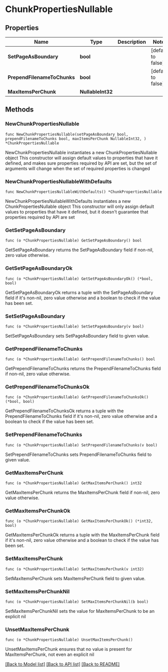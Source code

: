 # ChunkPropertiesNullable

## Properties

Name | Type | Description | Notes
------------ | ------------- | ------------- | -------------
**SetPageAsBoundary** | **bool** |  | [default to false]
**PrependFilenameToChunks** | **bool** |  | [default to false]
**MaxItemsPerChunk** | **NullableInt32** |  | 

## Methods

### NewChunkPropertiesNullable

`func NewChunkPropertiesNullable(setPageAsBoundary bool, prependFilenameToChunks bool, maxItemsPerChunk NullableInt32, ) *ChunkPropertiesNullable`

NewChunkPropertiesNullable instantiates a new ChunkPropertiesNullable object
This constructor will assign default values to properties that have it defined,
and makes sure properties required by API are set, but the set of arguments
will change when the set of required properties is changed

### NewChunkPropertiesNullableWithDefaults

`func NewChunkPropertiesNullableWithDefaults() *ChunkPropertiesNullable`

NewChunkPropertiesNullableWithDefaults instantiates a new ChunkPropertiesNullable object
This constructor will only assign default values to properties that have it defined,
but it doesn't guarantee that properties required by API are set

### GetSetPageAsBoundary

`func (o *ChunkPropertiesNullable) GetSetPageAsBoundary() bool`

GetSetPageAsBoundary returns the SetPageAsBoundary field if non-nil, zero value otherwise.

### GetSetPageAsBoundaryOk

`func (o *ChunkPropertiesNullable) GetSetPageAsBoundaryOk() (*bool, bool)`

GetSetPageAsBoundaryOk returns a tuple with the SetPageAsBoundary field if it's non-nil, zero value otherwise
and a boolean to check if the value has been set.

### SetSetPageAsBoundary

`func (o *ChunkPropertiesNullable) SetSetPageAsBoundary(v bool)`

SetSetPageAsBoundary sets SetPageAsBoundary field to given value.


### GetPrependFilenameToChunks

`func (o *ChunkPropertiesNullable) GetPrependFilenameToChunks() bool`

GetPrependFilenameToChunks returns the PrependFilenameToChunks field if non-nil, zero value otherwise.

### GetPrependFilenameToChunksOk

`func (o *ChunkPropertiesNullable) GetPrependFilenameToChunksOk() (*bool, bool)`

GetPrependFilenameToChunksOk returns a tuple with the PrependFilenameToChunks field if it's non-nil, zero value otherwise
and a boolean to check if the value has been set.

### SetPrependFilenameToChunks

`func (o *ChunkPropertiesNullable) SetPrependFilenameToChunks(v bool)`

SetPrependFilenameToChunks sets PrependFilenameToChunks field to given value.


### GetMaxItemsPerChunk

`func (o *ChunkPropertiesNullable) GetMaxItemsPerChunk() int32`

GetMaxItemsPerChunk returns the MaxItemsPerChunk field if non-nil, zero value otherwise.

### GetMaxItemsPerChunkOk

`func (o *ChunkPropertiesNullable) GetMaxItemsPerChunkOk() (*int32, bool)`

GetMaxItemsPerChunkOk returns a tuple with the MaxItemsPerChunk field if it's non-nil, zero value otherwise
and a boolean to check if the value has been set.

### SetMaxItemsPerChunk

`func (o *ChunkPropertiesNullable) SetMaxItemsPerChunk(v int32)`

SetMaxItemsPerChunk sets MaxItemsPerChunk field to given value.


### SetMaxItemsPerChunkNil

`func (o *ChunkPropertiesNullable) SetMaxItemsPerChunkNil(b bool)`

 SetMaxItemsPerChunkNil sets the value for MaxItemsPerChunk to be an explicit nil

### UnsetMaxItemsPerChunk
`func (o *ChunkPropertiesNullable) UnsetMaxItemsPerChunk()`

UnsetMaxItemsPerChunk ensures that no value is present for MaxItemsPerChunk, not even an explicit nil

[[Back to Model list]](../README.md#documentation-for-models) [[Back to API list]](../README.md#documentation-for-api-endpoints) [[Back to README]](../README.md)


